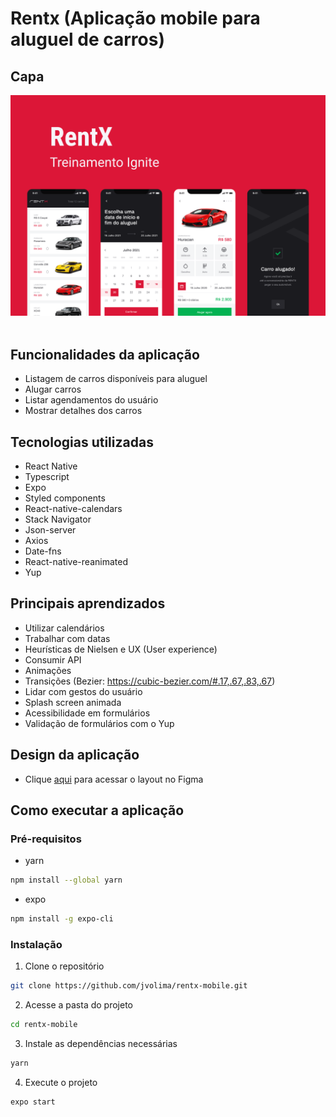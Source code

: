 # Rentx (Aplicação mobile para aluguel de carros)

## Capa
<img src="./Capa.png" /> <br/> <br/>

## Funcionalidades da aplicação
- Listagem de carros disponíveis para aluguel
- Alugar carros
- Listar agendamentos do usuário
- Mostrar detalhes dos carros

## Tecnologias utilizadas
- React Native
- Typescript
- Expo
- Styled components
- React-native-calendars
- Stack Navigator
- Json-server
- Axios
- Date-fns
- React-native-reanimated
- Yup

## Principais aprendizados
- Utilizar calendários
- Trabalhar com datas
- Heurísticas de Nielsen e UX (User experience)
- Consumir API
- Animações
- Transições (Bezier: https://cubic-bezier.com/#.17,.67,.83,.67)
- Lidar com gestos do usuário
- Splash screen animada
- Acessibilidade em formulários
- Validação de formulários com o Yup

## Design da aplicação
- Clique [aqui](https://www.figma.com/file/e8Kkb8QImQV0Z0F8WXkgju/RentX-Ignite---Offline-First?node-id=0%3A1) para acessar o layout no Figma

## Como executar a aplicação 
### Pré-requisitos
* yarn
```bash
npm install --global yarn
```
* expo
```bash
npm install -g expo-cli
```

### Instalação
1. Clone o repositório
```bash
git clone https://github.com/jvolima/rentx-mobile.git
```
2. Acesse a pasta do projeto
```bash
cd rentx-mobile
```
3. Instale as dependências necessárias 
```bash
yarn
```
4. Execute o projeto
```bash
expo start
```
